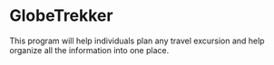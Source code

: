 # GlobeTrekker
This program will help individuals plan any travel excursion and help organize all the information into one place.
